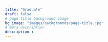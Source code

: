 ```yaml
---
title: "Graduate"
draft: false
# page title background image
bg_image: "images/backgrounds/page-title.jpg"
# meta description
description :
---
```

